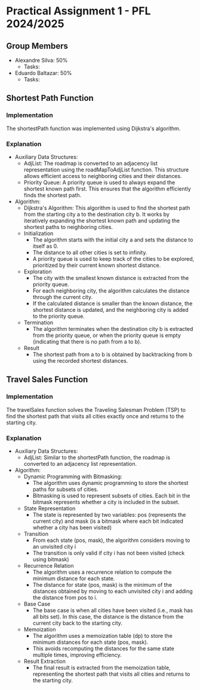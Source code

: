 # Practical Assignment 1 - PFL 2024/2025

## Group Members
- Alexandre Silva: 50%
    - Tasks:
- Eduardo Baltazar: 50%
    - Tasks:
## Shortest Path Function
### Implementation
The shortestPath function was implemented using Dijkstra's algorithm.

### Explanation
- Auxiliary Data Structures:
    - AdjList: The roadmap is converted to an adjacency list representation using the roadMapToAdjList function. This structure allows efficient access to neighboring cities and their distances.
    - Priority Queue: A priority queue is used to always expand the shortest known path first. This ensures that the algorithm efficiently finds the shortest path.
- Algorithm:
    - Dijkstra's Algorithm: This algorithm is used to find the shortest path from the starting city a to the destination city b. It works by iteratively expanding the shortest known path and updating the shortest paths to neighboring cities.
    - Initialization
      - The algorithm starts with the initial city a and sets the distance to itself as 0.
      - The distance to all other cities is set to infinity.
      - A priority queue is used to keep track of the cities to be explored, prioritized by their current known shortest distance.
    - Exploration
      - The city with the smallest known distance is extracted from the priority queue.
      - For each neighboring city, the algorithm calculates the distance through the current city.
      - If the calculated distance is smaller than the known distance, the shortest distance is updated, and the neighboring city is added to the priority queue.
    - Termination
      - The algorithm terminates when the destination city b is extracted from the priority queue, or when the priority queue is empty (indicating that there is no path from a to b).
    - Result
      - The shortest path from a to b is obtained by backtracking from b using the recorded shortest distances.


## Travel Sales Function
### Implementation
The travelSales function solves the Traveling Salesman Problem (TSP) to find the shortest path that visits all cities exactly once and returns to the starting city.

### Explanation
- Auxiliary Data Structures:
    - AdjList: Similar to the shortestPath function, the roadmap is converted to an adjacency list representation.
- Algorithm:
  - Dynamic Programming with Bitmasking:
    - The algorithm uses dynamic programming to store the shortest paths for subsets of cities.
    - Bitmasking is used to represent subsets of cities. Each bit in the bitmask represents whether a city is included in the subset.
  - State Representation
    - The state is represented by two variables: pos (represents the current city) and mask (is a bitmask where each bit indicated whether a city has been visited)
  - Transition
    - From each state (pos, mask), the algorithm considers moving to an unvisited city i
    - The transition is only valid if city i has not been visited (check using bitmask)
  - Recurrence Relation
    - The algorithm uses a recurrence relation to compute the minimum distance for each state.
    - The distance for state (pos, mask) is the minimum of the distances obtained by moving to each unvisited city i and adding the distance from pos to i.
  - Base Case
    - The base case is when all cities have been visited (i.e., mask has all bits set). In this case, the distance is the distance from the current city back to the starting city.
  - Memoization
    - The algorithm uses a memoization table (dp) to store the minimum distances for each state (pos, mask).
    - This avoids recomputing the distances for the same state multiple times, improving efficiency.
  - Result Extraction
    - The final result is extracted from the memoization table, representing the shortest path that visits all cities and returns to the starting city.
